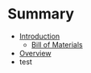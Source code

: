 # Summary

* [Introduction](README.md)
   * [Bill of Materials](bill_of_materials.md)
* [Overview](overview.md)
* test


